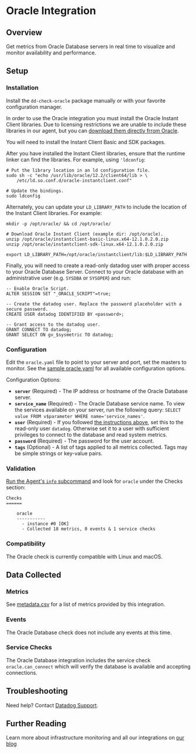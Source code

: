 # Oracle Integration

## Overview

Get metrics from Oracle Database servers in real time to visualize and monitor availability and performance.

## Setup
### Installation

Install the `dd-check-oracle` package manually or with your favorite configuration manager.

In order to use the Oracle integration you must install the Oracle Instant Client libraries. Due to licensing restrictions we are unable to include these libraries in our agent, but you can [download them directly frrom Oracle](https://www.oracle.com/technetwork/database/features/instant-client/index.htm).

You will need to install the Instant Client Basic and SDK packages.

After you have installed the Instant Client libraries, ensure that the runtime linker can find the libraries. For example, using `'ldconfig`:

```
# Put the library location in an ld configuration file.
sudo sh -c "echo /usr/lib/oracle/12.2/client64/lib > \
    /etc/ld.so.conf.d/oracle-instantclient.conf"

# Update the bindings.
sudo ldconfig
```

Alternately, you can update your `LD_LIBRARY_PATH` to include the location of the Instant Client libraries. For example:

```
mkdir -p /opt/oracle/ && cd /opt/oracle/

# Download Oracle Instant Client (example dir: /opt/oracle).
unzip /opt/oracle/instantclient-basic-linux.x64-12.1.0.2.0.zip
unzip /opt/oracle/instantclient-sdk-linux.x64-12.1.0.2.0.zip

export LD_LIBRARY_PATH=/opt/oracle/instantclient/lib:$LD_LIBRARY_PATH
```

Finally, you will need to create a read-only datadog user with proper access to your Oracle Database Server. Connect to your Oracle database with an administrative user (e.g. `SYSDBA` or `SYSOPER`) and run:

```
-- Enable Oracle Script.
ALTER SESSION SET "_ORACLE_SCRIPT"=true;

-- Create the datadog user. Replace the password placeholder with a secure password.
CREATE USER datadog IDENTIFIED BY <password>;

-- Grant access to the datadog user.
GRANT CONNECT TO datadog;
GRANT SELECT ON gv_$sysmetric TO datadog;
```

### Configuration

Edit the `oracle.yaml` file to point to your server and port, set the masters to monitor. See the [sample oracle.yaml](https://github.com/DataDog/integrations-core/blob/master/oracle/conf.yaml.example) for all available configuration options.

Configuration Options:
* **`server`** (Required) - The IP address or hostname of the Oracle Database server.
* **`service_name`** (Required) - The Oracle Database service name. To view the services available on your server, run the following query: `SELECT value FROM v$parameter WHERE name='service_names'`.
* **`user`** (Required) - If you followed [the instructions above](#installation), set this to the read-only user `datadog`. Otherwise set it to a user with sufficient privileges to connect to the database and read system metrics.
* **`password`** (Required) - The password for the user account.
* **`tags`** (Optional) - A list of tags applied to all metrics collected. Tags may be simple strings or key-value pairs.

### Validation

[Run the Agent's `info` subcommand](https://help.datadoghq.com/hc/en-us/articles/203764635-Agent-Status-and-Information) and look for `oracle` under the Checks section:

    Checks
    ======

        oracle
        -----------
          - instance #0 [OK]
          - Collected 18 metrics, 0 events & 1 service checks

### Compatibility

The Oracle check is currently compatible with Linux and macOS.

## Data Collected
### Metrics
See [metadata.csv](https://github.com/DataDog/integrations-core/blob/master/oracle/metadata.csv) for a list of metrics provided by this integration.

### Events
The Oracle Database check does not include any events at this time.

### Service Checks
The Oracle Database integration includes the service check `oracle.can_connect` which will verify the database is available and accepting connections.

## Troubleshooting
Need help? Contact [Datadog Support](http://docs.datadoghq.com/help/).

## Further Reading

Learn more about infrastructure monitoring and all our integrations on [our blog](https://www.datadoghq.com/blog/)
